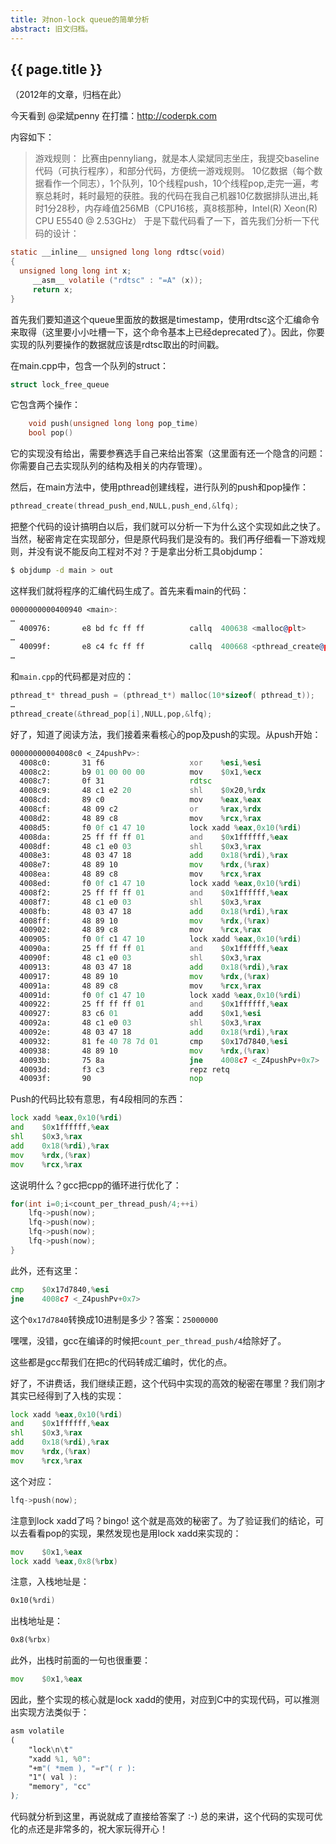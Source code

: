 ```yaml
---
title: 对non-lock queue的简单分析
abstract: 旧文归档。
---
```


## {{ page.title }}

（2012年的文章，归档在此）

今天看到  @梁斌penny 在打擂：http://coderpk.com

内容如下：

> 游戏规则：
> 比赛由pennyliang，就是本人梁斌同志坐庄，我提交baseline代码（可执行程序），和部分代码，方便统一游戏规则。
> 10亿数据（每个数据看作一个同志），1个队列，10个线程push，10个线程pop,走完一遍，考察总耗时，耗时最短的获胜。我的代码在我自己机器10亿数据排队进出,耗时1分28秒，内存峰值256MB（CPU16核，真8核那种，Intel(R) Xeon(R) CPU E5540 @ 2.53GHz）
于是下载代码看了一下，首先我们分析一下代码的设计：

```c
static __inline__ unsigned long long rdtsc(void)
{
  unsigned long long int x;
     __asm__ volatile ("rdtsc" : "=A" (x));
     return x;
}
```

首先我们要知道这个queue里面放的数据是timestamp，使用rdtsc这个汇编命令来取得（这里要小小吐槽一下，这个命令基本上已经deprecated了）。因此，你要实现的队列要操作的数据就应该是rdtsc取出的时间戳。

在main.cpp中，包含一个队列的struct：

```c
struct lock_free_queue
```

它包含两个操作：

```c
    void push(unsigned long long pop_time)
    bool pop()
```

它的实现没有给出，需要参赛选手自己来给出答案（这里面有还一个隐含的问题：你需要自己去实现队列的结构及相关的内存管理）。

然后，在main方法中，使用pthread创建线程，进行队列的push和pop操作：

```c
pthread_create(thread_push_end,NULL,push_end,&lfq);
```

把整个代码的设计搞明白以后，我们就可以分析一下为什么这个实现如此之快了。当然，秘密肯定在实现部分，但是原代码我们是没有的。我们再仔细看一下游戏规则，并没有说不能反向工程对不对？于是拿出分析工具objdump：

```bash
$ objdump -d main > out
```

这样我们就将程序的汇编代码生成了。首先来看main的代码：

```asm
0000000000400940 <main>:
…
  400976:       e8 bd fc ff ff          callq  400638 <malloc@plt>
…
  40099f:       e8 c4 fc ff ff          callq  400668 <pthread_create@plt>
…
```

和`main.cpp`的代码都是对应的：

```c
pthread_t* thread_push = (pthread_t*) malloc(10*sizeof( pthread_t));
…
pthread_create(&thread_pop[i],NULL,pop,&lfq);
```

好了，知道了阅读方法，我们接着来看核心的pop及push的实现。从push开始：

```asm
00000000004008c0 <_Z4pushPv>:
  4008c0:       31 f6                   xor    %esi,%esi
  4008c2:       b9 01 00 00 00          mov    $0x1,%ecx
  4008c7:       0f 31                   rdtsc
  4008c9:       48 c1 e2 20             shl    $0x20,%rdx
  4008cd:       89 c0                   mov    %eax,%eax
  4008cf:       48 09 c2                or     %rax,%rdx
  4008d2:       48 89 c8                mov    %rcx,%rax
  4008d5:       f0 0f c1 47 10          lock xadd %eax,0x10(%rdi)
  4008da:       25 ff ff ff 01          and    $0x1ffffff,%eax
  4008df:       48 c1 e0 03             shl    $0x3,%rax
  4008e3:       48 03 47 18             add    0x18(%rdi),%rax
  4008e7:       48 89 10                mov    %rdx,(%rax)
  4008ea:       48 89 c8                mov    %rcx,%rax
  4008ed:       f0 0f c1 47 10          lock xadd %eax,0x10(%rdi)
  4008f2:       25 ff ff ff 01          and    $0x1ffffff,%eax
  4008f7:       48 c1 e0 03             shl    $0x3,%rax
  4008fb:       48 03 47 18             add    0x18(%rdi),%rax
  4008ff:       48 89 10                mov    %rdx,(%rax)
  400902:       48 89 c8                mov    %rcx,%rax
  400905:       f0 0f c1 47 10          lock xadd %eax,0x10(%rdi)
  40090a:       25 ff ff ff 01          and    $0x1ffffff,%eax
  40090f:       48 c1 e0 03             shl    $0x3,%rax
  400913:       48 03 47 18             add    0x18(%rdi),%rax
  400917:       48 89 10                mov    %rdx,(%rax)
  40091a:       48 89 c8                mov    %rcx,%rax
  40091d:       f0 0f c1 47 10          lock xadd %eax,0x10(%rdi)
  400922:       25 ff ff ff 01          and    $0x1ffffff,%eax
  400927:       83 c6 01                add    $0x1,%esi
  40092a:       48 c1 e0 03             shl    $0x3,%rax
  40092e:       48 03 47 18             add    0x18(%rdi),%rax
  400932:       81 fe 40 78 7d 01       cmp    $0x17d7840,%esi
  400938:       48 89 10                mov    %rdx,(%rax)
  40093b:       75 8a                   jne    4008c7 <_Z4pushPv+0x7>
  40093d:       f3 c3                   repz retq
  40093f:       90                      nop
```

Push的代码比较有意思，有4段相同的东西：

```asm
lock xadd %eax,0x10(%rdi)
and    $0x1ffffff,%eax
shl    $0x3,%rax
add    0x18(%rdi),%rax
mov    %rdx,(%rax)
mov    %rcx,%rax
```

这说明什么？gcc把cpp的循环进行优化了：

```c
for(int i=0;i<count_per_thread_push/4;++i)
	lfq->push(now);
	lfq->push(now);
	lfq->push(now);
	lfq->push(now);
}
```

此外，还有这里：

```asm
cmp    $0x17d7840,%esi
jne    4008c7 <_Z4pushPv+0x7>
```

这个`0x17d7840`转换成10进制是多少？答案：`25000000`

嘿嘿，没错，gcc在编译的时候把`count_per_thread_push/4`给除好了。

这些都是gcc帮我们在把c的代码转成汇编时，优化的点。

好了，不讲费话，我们继续正题，这个代码中实现的高效的秘密在哪里？我们刚才其实已经得到了入栈的实现：

```asm
lock xadd %eax,0x10(%rdi)
and    $0x1ffffff,%eax
shl    $0x3,%rax
add    0x18(%rdi),%rax
mov    %rdx,(%rax)
mov    %rcx,%rax
```

这个对应：

```c
lfq->push(now);
```

注意到lock xadd了吗？bingo! 这个就是高效的秘密了。为了验证我们的结论，可以去看看pop的实现，果然发现也是用lock xadd来实现的：

```asm
mov    $0x1,%eax
lock xadd %eax,0x8(%rbx)
```

注意，入栈地址是：

```asm
0x10(%rdi)
```

出栈地址是：

```asm
0x8(%rbx)
```

此外，出栈时前面的一句也很重要：

```asm
mov    $0x1,%eax
```

因此，整个实现的核心就是lock xadd的使用，对应到C中的实现代码，可以推测出实现方法类似于：

```asm
asm volatile
(
    "lock\n\t"
    "xadd %1, %0":
    "+m"( *mem ), "=r"( r ):
    "1"( val ):
    "memory", "cc"
);
```

代码就分析到这里，再说就成了直接给答案了 :-) 总的来讲，这个代码的实现可优化的点还是非常多的，祝大家玩得开心！